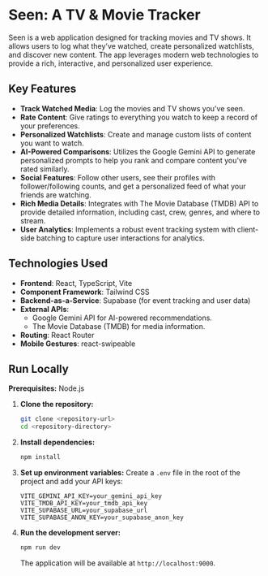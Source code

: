 # Seen: A TV & Movie Tracker

Seen is a web application designed for tracking movies and TV shows. It allows users to log what they've watched, create personalized watchlists, and discover new content. The app leverages modern web technologies to provide a rich, interactive, and personalized user experience.

## Key Features

- **Track Watched Media**: Log the movies and TV shows you've seen.
- **Rate Content**: Give ratings to everything you watch to keep a record of your preferences.
- **Personalized Watchlists**: Create and manage custom lists of content you want to watch.
- **AI-Powered Comparisons**: Utilizes the Google Gemini API to generate personalized prompts to help you rank and compare content you've rated similarly.
- **Social Features**: Follow other users, see their profiles with follower/following counts, and get a personalized feed of what your friends are watching.
- **Rich Media Details**: Integrates with The Movie Database (TMDB) API to provide detailed information, including cast, crew, genres, and where to stream.
- **User Analytics**: Implements a robust event tracking system with client-side batching to capture user interactions for analytics.

## Technologies Used

- **Frontend**: React, TypeScript, Vite
- **Component Framework**: Tailwind CSS
- **Backend-as-a-Service**: Supabase (for event tracking and user data)
- **External APIs**:
  - Google Gemini API for AI-powered recommendations.
  - The Movie Database (TMDB) for media information.
- **Routing**: React Router
- **Mobile Gestures**: react-swipeable

## Run Locally

**Prerequisites:** Node.js

1.  **Clone the repository:**
    ```bash
    git clone <repository-url>
    cd <repository-directory>
    ```

2.  **Install dependencies:**
    ```bash
    npm install
    ```

3.  **Set up environment variables:**
    Create a `.env` file in the root of the project and add your API keys:
    ```
    VITE_GEMINI_API_KEY=your_gemini_api_key
    VITE_TMDB_API_KEY=your_tmdb_api_key
    VITE_SUPABASE_URL=your_supabase_url
    VITE_SUPABASE_ANON_KEY=your_supabase_anon_key
    ```

4.  **Run the development server:**
    ```bash
    npm run dev
    ```
    The application will be available at `http://localhost:9000`.
